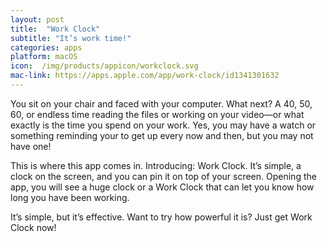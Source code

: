 ```yaml
---
layout: post
title:  "Work Clock"
subtitle: "It’s work time!"
categories: apps
platform: macOS
icon:  /img/products/appicon/workclock.svg
mac-link: https://apps.apple.com/app/work-clock/id1341301632
---
```


You sit on your chair and faced with your computer. What next? A 40, 50, 60, or endless time reading the files or working on your video—or what exactly is the time you spend on your work. Yes, you may have a watch or something reminding your to get up every now and then, but you may not have one!

This is where this app comes in. Introducing: Work Clock. It’s simple, a clock on the screen, and you can pin it on top of your screen. Opening the app, you will see a huge clock or a Work Clock that can let you know how long you have been working.

It’s simple, but it’s effective. Want to try how powerful it is? Just get Work Clock now!
